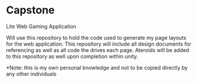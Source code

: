 # Capstone
Lite Web Gaming Application

Will use this repository to hold the code used to generate my page layouts for the web application.
This repository will include all design documents for referencing as well as all code the drives each page.
Ateroids will be added to this repository as well upon completion within unity.

*Note: this is my own personal knowledge and not to be copied directly by any other individuals
